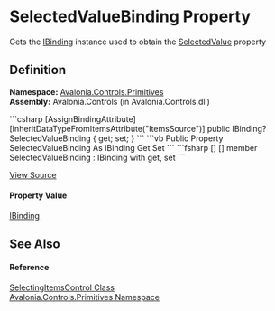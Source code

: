 # SelectedValueBinding Property


Gets the <a href="T_Avalonia_Data_IBinding">IBinding</a> instance used to obtain the <a href="P_Avalonia_Controls_Primitives_SelectingItemsControl_SelectedValue">SelectedValue</a> property



## Definition
**Namespace:** <a href="N_Avalonia_Controls_Primitives">Avalonia.Controls.Primitives</a>  
**Assembly:** Avalonia.Controls (in Avalonia.Controls.dll)

<Tabs groupId="api-code-preview">
<TabItem value="csharp" label="C#">
```csharp
[AssignBindingAttribute]
[InheritDataTypeFromItemsAttribute("ItemsSource")]
public IBinding? SelectedValueBinding { get; set; }
```
</TabItem>
<TabItem value="vb" label="VB">
```vb
<AssignBindingAttribute>
<InheritDataTypeFromItemsAttribute("ItemsSource")>
Public Property SelectedValueBinding As IBinding
	Get
	Set
```
</TabItem>
<TabItem value="fsharp" label="F#">
```fsharp
[<AssignBindingAttribute>]
[<InheritDataTypeFromItemsAttribute("ItemsSource")>]
member SelectedValueBinding : IBinding with get, set
```
</TabItem>
</Tabs>



<a href="https://github.com/AvaloniaUI/Avalonia/tree/master/src/Avalonia.Controls/Primitives/SelectingItemsControl.cs#L255" title="View the source code">View Source</a>



#### Property Value
<a href="T_Avalonia_Data_IBinding">IBinding</a>

## See Also


#### Reference
<a href="T_Avalonia_Controls_Primitives_SelectingItemsControl">SelectingItemsControl Class</a>  
<a href="N_Avalonia_Controls_Primitives">Avalonia.Controls.Primitives Namespace</a>  

